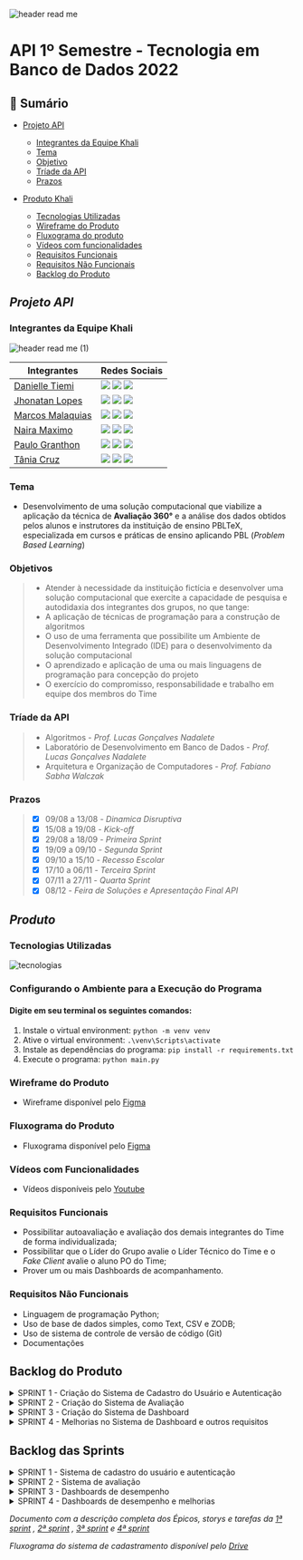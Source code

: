 ![header read me](https://user-images.githubusercontent.com/111442399/194777358-24905c4f-e62b-414d-8754-b3ccaf878547.png)
# API 1º Semestre - Tecnologia em Banco de Dados 2022

## 📍 Sumário
  * [Projeto API](#projeto-api)
    * [Integrantes da Equipe Khali](#integrantes-da-equipe-khali) 
    * [Tema](#tema)
    * [Objetivo](#objetivos)
    * [Tríade da API](#tríade-da-api)
    * [Prazos](#prazos)
   
  * [Produto Khali](#produto)
    * [Tecnologias Utilizadas](#tecnologias-utilizadas)
    * [Wireframe do Produto](#wireframe-do-produto)
    * [Fluxograma do produto](#fluxograma-do-produto)
    * [Vídeos com funcionalidades](#vídeos-com-funcionalidades)
    * [Requisitos Funcionais](#requisitos-funcionais)
    * [Requisitos Não Funcionais](#requisitos-não-funcionais)
    * [Backlog do Produto](#backlog-do-produto)    
##
## *Projeto API*

### Integrantes da Equipe Khali

![header read me (1)](https://user-images.githubusercontent.com/111442399/202913933-0357e3d5-1376-48ee-8190-2903ce77ff0c.png)

| Integrantes | Redes Sociais |
|-------|--------|
|[Danielle Tiemi](https://github.com/daniiwamoto) | <a href="https://www.linkedin.com/in/danielle-tiemi-i-095757133/" target="_blank"><img src="https://img.shields.io/badge/-LinkedIn-%230077B5?style=for-the-badge&logo=linkedin&logoColor=white" target="_blank"></a> <a href = "mailto:daniiwamoto@gmail.com"><img src="https://img.shields.io/badge/-Gmail-%23333?style=for-the-badge&logo=gmail&logoColor=white" target="_blank"></a> <a href="https://www.instagram.com/daniiwamot0/" target="_blank"><img src="https://img.shields.io/badge/-Instagram-%23E4405F?style=for-the-badge&logo=instagram&logoColor=white" target="_blank"></a>|
|[Jhonatan Lopes](https://github.com/jhonatanlop) | <a href="https://www.linkedin.com/in/jhonatan-o-lopes/" target="_blank"><img src="https://img.shields.io/badge/-LinkedIn-%230077B5?style=for-the-badge&logo=linkedin&logoColor=white" target="_blank"></a> <a href = "mailto:jhooliveira.lopes@gmail.com"><img src="https://img.shields.io/badge/-Gmail-%23333?style=for-the-badge&logo=gmail&logoColor=white" target="_blank"></a> <a href="https://www.instagram.com/jhonatan_lopes_lmao/?next=%2F" target="_blank"><img src="https://img.shields.io/badge/-Instagram-%23E4405F?style=for-the-badge&logo=instagram&logoColor=white" target="_blank"></a> |
| [Marcos Malaquias](https://github.com/Incivius) | <a href="https://www.linkedin.com/in/marcos-malaquias-criatividade-%C3%A9-o-que-me-faz-ser-eu/" target="_blank"><img src="https://img.shields.io/badge/-LinkedIn-%230077B5?style=for-the-badge&logo=linkedin&logoColor=white" target="_blank"></a> <a href = "mailto:vitchenso1@gmail.com"><img src="https://img.shields.io/badge/-Gmail-%23333?style=for-the-badge&logo=gmail&logoColor=white" target="_blank"></a> <a href="https://www.instagram.com/mv.malaquias/?next=%2F" target="blank"><img src="https://img.shields.io/badge/-Instagram-%23E4405F?style=for-the-badge&logo=instagram&logoColor=white" target="_blank"></a> |
| [Naira Maximo](http://github.com/naira-maximo) | <a href="https://www.linkedin.com/in/naira-maximo/" target="_blank"><img src="https://img.shields.io/badge/-LinkedIn-%230077B5?style=for-the-badge&logo=linkedin&logoColor=white" target="_blank"></a> <a href = "mailto:ngpmaximo@gmail.com"><img src="https://img.shields.io/badge/-Gmail-%23333?style=for-the-badge&logo=gmail&logoColor=white" target="_blank"></a> <a href="https://www.instagram.com/nai_maximo/?next=%2F"><img src="https://img.shields.io/badge/-Instagram-%23E4405F?style=for-the-badge&logo=instagram&logoColor=white" target="_blank"></a> |
|[Paulo Granthon](https://github.com/paulo-granthon) | <a href="https://www.linkedin.com/in/paulo-granthon/" target="_blank"><img src="https://img.shields.io/badge/-LinkedIn-%230077B5?style=for-the-badge&logo=linkedin&logoColor=white" target="_blank"></a> <a href = "mailto:pv.granthon@gmail.com"><img src="https://img.shields.io/badge/-Gmail-%23333?style=for-the-badge&logo=gmail&logoColor=white" target="_blank"></a> <a href="https://www.instagram.com/p.granthon/?next=%2F"><img src="https://img.shields.io/badge/-Instagram-%23E4405F?style=for-the-badge&logo=instagram&logoColor=white" target="_blank"></a> |
|[Tânia Cruz](https://github.com/taniacruzz) | <a href="https://www.linkedin.com/in/t%C3%A2nia-cruz-30ab5812a/" target="_blank"><img src="https://img.shields.io/badge/-LinkedIn-%230077B5?style=for-the-badge&logo=linkedin&logoColor=white" target="_blank"></a> <a href = "mailto:tanicruz112@gmail.com"><img src="https://img.shields.io/badge/-Gmail-%23333?style=for-the-badge&logo=gmail&logoColor=white" target="_blank"></a> <a href="https://www.instagram.com/tanicruz_/?next=%2F"><img src="https://img.shields.io/badge/-Instagram-%23E4405F?style=for-the-badge&logo=instagram&logoColor=white" target="_blank"></a> |

### Tema 
* Desenvolvimento de uma solução computacional que viabilize a aplicação da técnica de **Avaliação 360°** e a análise dos dados obtidos pelos alunos e instrutores da instituição de ensino PBLTeX, especializada em cursos e práticas de ensino aplicando PBL (*Problem Based Learning*)

### Objetivos
> * Atender à necessidade da instituição fictícia e desenvolver uma solução computacional que exercite a capacidade de pesquisa e autodidaxia dos integrantes dos grupos, no que tange:
> * A aplicação de técnicas de programação para a construção de algoritmos
> * O uso de uma ferramenta que possibilite um Ambiente de Desenvolvimento Integrado (IDE) para o desenvolvimento da solução computacional
> * O aprendizado e aplicação de uma ou mais linguagens de programação para concepção do projeto
> * O exercício do compromisso, responsabilidade e trabalho em equipe dos membros do Time

### Tríade da API
> * Algoritmos - *Prof. Lucas Gonçalves Nadalete*
> * Laboratório de Desenvolvimento em Banco de Dados - *Prof. Lucas Gonçalves Nadalete*
> * Arquitetura e Organização de Computadores - *Prof. Fabiano Sabha Walczak*

### Prazos
> - [x] 09/08 a 13/08 - *Dinamica Disruptiva*
> - [x] 15/08 a 19/08 - *Kick-off*
> - [x] 29/08 a 18/09 - *Primeira Sprint*
> - [x] 19/09 a 09/10 - *Segunda Sprint*
> - [x] 09/10 a 15/10 - *Recesso Escolar*
> - [x] 17/10 a 06/11 - *Terceira Sprint*
> - [x] 07/11 a 27/11 - *Quarta Sprint*
> - [x] 08/12 - *Feira de Soluções e Apresentação Final API*


##
## *Produto*

### Tecnologias Utilizadas
![tecnologias](https://user-images.githubusercontent.com/111442399/202913166-eb48d03a-c90a-4f53-aeeb-675551fbc5eb.png)

### Configurando o Ambiente para a Execução do Programa
#### Digite em seu terminal os seguintes comandos: 
1. Instale o virtual environment: `python -m venv venv`
2. Ative o virtual environment: `.\venv\Scripts\activate`
3. Instale as dependências do programa: `pip install -r requirements.txt`
4. Execute o programa: `python main.py`

### Wireframe do Produto
* Wireframe disponível pelo [Figma](https://www.figma.com/file/U1apWrrVuZHbtNIumUgUoo/Api?node-id=56%3A3)

### Fluxograma do Produto
* Fluxograma disponível pelo [Figma](https://www.figma.com/file/Zbj4rKK3oPqUJxCyPc2eLo/Fluxograma-Khali?node-id=0%3A1)

### Vídeos com Funcionalidades
* Vídeos disponíveis pelo [Youtube](https://www.youtube.com/channel/UCUj0bd9N4S3991OqdDg6TwQ/videos)

### Requisitos Funcionais
* Possibilitar autoavaliação e avaliação dos demais integrantes do Time de forma individualizada;
* Possibilitar que o Líder do Grupo avalie o Líder Técnico do Time e o *Fake Client* avalie o aluno PO do Time;
* Prover um ou mais Dashboards de acompanhamento.

### Requisitos Não Funcionais
* Linguagem de programação Python;
* Uso de base de dados simples, como Text, CSV e ZODB;
* Uso de sistema de controle de versão de código (Git)
* Documentações


## Backlog do Produto

<details>
 <summary> SPRINT 1 - Criação do Sistema de Cadastro do Usuário e Autenticação </summary>
 <br>
 
  | USER STORY | PRIORIDADE |
  |------------|------------|
  | Como Administrador da instituição, preciso cadastrar os Líderes dos Grupos para que façam login |Essencial|
  | Como Administrador da instituição, preciso cadastrar os Fake Clients para que façam login |Essencial|
  | Como Líder do Grupo, preciso criar Times para realizar o cadastro de usuários |Essencial|
  | Como Líder do Grupo, preciso cadastrar usuários dentro de um Time para que façam login |Essencial
  | Como Líder do Grupo, preciso definir a função dos usuário dentro de um Time, que será utilizada como base para suas respectivas permissões |Essencial|
  | Como Líder do Grupo, preciso criar um cronograma de Sprints dentro do meu grupo, que será a base para os prazos das avaliações |Essencial|
  | Como Líder do Grupo, terei a funcionalidade de desativar usuários e times para possíveis desligamentos ou finalização do projeto |Desejável|

  ### Sistema de Login e Cadastro pelo Administrador
  ![Tela_cadastroadm](https://user-images.githubusercontent.com/111442399/202913947-627354e7-440b-42db-8c73-49b53f03e58b.gif)
  ### Sistema de Login e Cadastro pelo Líder do Grupo
  ![Tela_cadastrolider](https://user-images.githubusercontent.com/111442399/202914009-cd01e180-6b9c-4738-8138-ddbb188a1d67.gif)

</details>

<details>
<summary> SPRINT 2 - Criação do Sistema de Avaliação </summary>
 
 
  | USER STORY | PRIORIDADE |
  |------------|------------|
  | Como Líder do Grupo, avaliarei os Líderes Técnicos do meu grupo conforme requisito funcional | Essencial |
  | Como Fake Client, avaliarei os POs do meu grupo conforme requisito funcional | Essencial |
  | Como PO, avaliarei o Líder Técnico, estudantes do meu time e a mim mesmo como requisito funcional | Essencial|
  | Como estudante, avaliarei todos os outros itegrantes do meu time e a mim mesmo como requisito funcional | Essencial |
  
  ### Dashboard com integrantes que serão avaliados pelo usuário na Sprint vigente, antes do período avaliativo
  * No exemplo, o Instrutor Fake Client avalia apenas os Estudantes Product Owner
  ![avaliacao fc](https://user-images.githubusercontent.com/111442399/204164568-c7e5e47b-5026-40c1-a321-c5e8c18c6072.gif)
  
  ### Dashboard com integrantes que precisam ser avaliados pelo usuário na Sprint vigente, durante o período avaliativo e Sistema de Avaliação
  * No exemplo, o Estudante Developer precisa avaliar todos os ingegrantes do seu time e ele mesmo (autoavaliação)
  * Notas iguais ou menores que 3 precisam de uma resposta dissertativa (feedback). A avaliação não pode ser enviada sem o preenchimento desse campo
  ![avaliacao](https://user-images.githubusercontent.com/111442399/204164564-b9db5ef5-4801-42b0-81ea-bd0e974314dd.gif)
  
  ### Dashboard com integrantes que já foram e precisam ser avaliados pelo usuário na Sprint vigente, durante o período avaliativo
  * No exemplo, o Estudante Líder Técnico precisa avaliar todos os ingegrantes do seu time e ele mesmo (autoavaliação). Já havia preenchido algumas avaliações e os respectivos integrantes ocupam listas diferentes, de avaliados e não avaliados. Um gráfico mostra o andamento do preenchimento.
  ![avaliacao lt](https://user-images.githubusercontent.com/111442399/204164957-a60a871e-64d4-4f28-aed8-53934e2045ea.gif)

 </details>

<details>
<summary> SPRINT 3 - Criação do Sistema de Dashboard </summary>

 
  | USER STORY | PRIORIDADE |
  |------------|------------|
  | Como estudante, quero ter acesso a um dashboard que apresente os meus resultados individuais nas avaliações, para que eu possa acompanhar e analisar o meu desempenho frente às avaliações realizadas por mim e pelos demais integrantes do meu Time | Importante |
| Como Líder do Grupo, quero ter acesso a um dashboard com os resultados dos meus times nas avaliações, para que eu possa acompanhá-los e analisá-los | Importante |
 | Como Líder do Grupo, quero ter acesso a um dashboard com os resultados dos Product Owners e Líderes Técnicos do meu grupo. | Importante |
 | Como Fake Client, quero ter acesso a um dashboard com os resultados dos meus times nas avaliações para que eu possa acompanhá-los e analisá-los| Importante |
 | Como Fake Client, quero ter acesso a um dashboard com os resultados dos Product Owners e Líderes Técnicos do meu grupo | Importante |

 ### Dashboard do Estudante dos Critérios Avaliativos por Sprint, de média dos Critérios Avaliativos e média comparativa com o time do usuário
 ![T_dashboardEstudante](https://user-images.githubusercontent.com/111442399/204117591-8d788f16-60f9-4e8d-b574-dde3551b9bfd.gif)
 
 </details>


<details>
<summary> SPRINT 4 - Melhorias no Sistema de Dashboard e outros requisitos</summary>

 
  | USER STORY | PRIORIDADE |
  |------------|------------|
  | Como PO, quero ter acesso a um dashboard que apresente o resultado individual dos integrantes do meu time nas avaliações, para que eu possa acompanhá-los e analisar o desempenho de cada um individualmente | Importante|
| Como Líder Técnico, quero ter acesso a um dashboard que apresente o resultado individual dos integrantes do meu time nas avaliações, para que eu possa acompanhá-los e analisar o desempenho de cada um individualmente | Importante |
 | Como PO, quero ter acesso a um dashboard com os resultados do meu time nas avaliações e as médias dos demais times do meu grupo, para que eu possa acompanhá-los e analisá-los de forma comparativa | Importante |
 | Como Líder Técnico, quero ter acesso a um dashboard com os resultados do meu time nas avaliações e a médias dos demais times do meu grupo para que eu possa acompanhá-los e analisá-los de forma comparativa | Importante |
 | Como Fake Client, quero ter acesso a um dashboard que apresente os resultados dos times do meu grupo nas avaliações por sprint para que eu possa acompanhá-los e analisar o desempenho de cada time | Importante |
| Como Líder do Grupo, quero ter acesso a um dashboard que apresente os resultados dos times do meu grupo nas avaliações por sprint para que eu possa acompanhá-los e analisar o desempenho de cada time | Importante |
| Como Fake Client, quero ter acesso a um dashboard com os resultados do meu grupo nas avaliações e a médias dos demais grupos para que eu possa acompanhá-los e analisá-los de forma comparativa | Importante |
| Como Líder do Grupo, quero ter acesso a um dashboard com os resultados do meu grupo nas avaliações e a médias dos demais grupos para que eu possa acompanhá-los e analisá-los de forma comparativa | Importante |
| Como estudante, quero ter acesso aos feedbacks das minhas avaliações realizados na ultima sprint para que eu possa compreender os pontos que devo melhorar e assim me sair melhor  nas próximas avaliações | Importante |
| Como usuário quero ter em minha tela as informações da sprint ativa e a data com o atual ou próximo período avaliativo, para que eu possa me programar e estar preparado para realizar as avaliações | Importante |

### Aviso de senha e e-mail inválidos no Login
![T_senhaEmailInvalidos](https://user-images.githubusercontent.com/111442399/204162204-3e6d77c3-655e-4586-996f-598e22ffd8e6.gif)
	
### Novo Cadastro pelo Administrador
![T_gerenciarGrupo](https://user-images.githubusercontent.com/111442399/204117680-e5fa4b0c-285b-4bec-9173-df9975fac3e1.gif)
	
### Novo Cadastro pelo Líder do Grupo e aviso de excesso de Sprints. O número máximo é 12
![Tela_cadastrosprints](https://user-images.githubusercontent.com/111442399/204117691-ff4bcf5f-2cd6-464e-b041-cd4aca5f0d92.gif)

### Novo sistema de Edição de Times	
![T_editarTimes](https://user-images.githubusercontent.com/111442399/204117669-06c76c43-5aa5-41ad-8f54-abe9e58d98ac.gif)

### Tela Home com visualização dos dados da Avaliação (integrantes a serem avaliados e prazo da Sprint) e informações adicionais

* No início da Sprint 1, uma área informativa fica ativa para o usuário
![T_incícioSprint](https://user-images.githubusercontent.com/111442399/204162200-65f0fd65-ec5a-4978-9228-a76f2c166adb.gif)

* Após o término da Sprint 1, os dados são compilados e um Dashboard com as médias dos critérios e os feedbacks recebidos fica disponível no perfil
![T_finalSprint](https://user-images.githubusercontent.com/111442399/204162187-c487956b-f0fb-4541-a2c3-9706fa6a0854.gif)

### Dashboard de acompanhamento do time - visão do Estudante Líder Técnico
![dash lt](https://user-images.githubusercontent.com/111442399/204180211-0e1603a9-0c6c-440e-ab2d-7e09cab17350.gif)

### Dashboard de acompanhamento do grupo - visão do Estudante Líder do Grupo
![dash lg](https://user-images.githubusercontent.com/111442399/204180581-bfeda00c-41b1-4520-9d0a-04c8431a9843.gif)

 </details>

## Backlog das Sprints

<details>
<summary> SPRINT 1 - Sistema de cadastro do usuário e autenticação  </summary>
	

* Criação do usuario *Administrador*
* Sistema de cadastramento de grupos e usuários (Líder do Grupo e Fake Client) por parte do *Administrador* 
* Sistema de cadastramento e configuração de Sprints pelo *Líder do Grupo*
* Sistema de cadastramento e configuração de Times pelo *Líder do Grupo*
* Sistema de cadastramento de usuários pelo *Líder do Grupo*
* Criação da funcionalidade de Login
* Retorno para os usuários das Sprints e usuários que ele deve avaliar
 </details>

<details>
<summary> SPRINT 2 - Sistema de avaliação </summary>


* Cumprir as pendências da sprint 1
* Criação da funcionalidade de avaliação
* Criação da funcionalidade feedback
* Integração do sistema de avaliação ao perfil dos usuários com o retorno das sprints e integrantes que ele deve avaliar
* Criação da funcionalidade de Logout
 </details>
 
 <details>
<summary> SPRINT 3 - Dashboards de desempenho </summary>


* Criação dos dashboards individuais dos estudantes
* Criação dos dashboard de acompanhamento do grupo
* Retorno da funcionalidade de dashboard na tela home
 </details>
 
  <details>
<summary> SPRINT 4 - Dashboards de desempenho e melhorias </summary>


 CRIAÇÃO DOS DASHBOARDS INDIVIDUAIS DOS TIMES

- Definir qual modelagem de gráficos será utilizada
- Definir quais dados serão relacionados para montar os dashboard dos times
- Criação dos dashboards dentro do sistema
- Integração dos dashboards aos perfis dos Product Owners  e Líderes Técnicos

AMPLIAÇÃO DOS DASHBOARDS DE ACOMPANHAMENTO DO GRUPO

- Definir quais novas modelagens de gráficos serão utilizadas
- Definir quais dados serão relacionados para montar os dashboard dos grupos
- Criação dos dashboards dentro do sistema
- Integração dos dashboards aos perfis dos Fake Clients e Líderes dos Grupos

RETORNO DOS FEEDBACKS NA TELA DO USUÁRIO

- Criação da funcionalidade de feedback na tela do usuário
- Integração do back-end ao front-end

RETORNO DO PERÍODO AVALIATIVO E SPRINT ATIVA NA TELA DO USUÁRIO

- Criação da funcionalidade de sprint ativa na tela do usuário
- Criação da funcionalidade de período avaliativo ativo na tela do usuário
- Integração do back-end ao front-end
 </details>


*Documento com a descrição completa dos Épicos, storys e tarefas da [1ª sprint](https://docs.google.com/document/d/e/2PACX-1vQ7dtt7AMiOUWYHD1UkAYsZ2ibkR9KMMcrm4DGZL1xgrUUiRh0o9ROnhx6awl8EsjuklAxMRILXGxCi/pub) , [2ª sprint](https://docs.google.com/document/d/e/2PACX-1vR0gGrbL-q37uZ9rH8kDk77-N6vrqyoBJx5UkXnY3IQLeOXj8llaBxgqB1rR_bhH49mYFk0WGDlrVIV/pub) , [3ª sprint](https://docs.google.com/document/d/e/2PACX-1vR0zHG2dyVfBpuVXZiCNbIZvQNeJg16XWkVrrtmuTApfnywUYzdQonlN2Ebh3RIhoqCxD_BUKGHg237/pub) e [4ª sprint](https://docs.google.com/document/d/e/2PACX-1vREyaxv8kIJsxdHbki-WHMcswS1Qs20QS9uDt4o_W-zOaNCS7Rpe0hN_B3n4Cc8oW4WF5e-a5I3Pruo/pub)*

*Fluxograma do sistema de cadastramento disponível pelo [Drive](https://drive.google.com/file/d/11j_OIrMpIdoHqzDNnrGinr8TQ7IvanjP/view?usp=sharing)*
